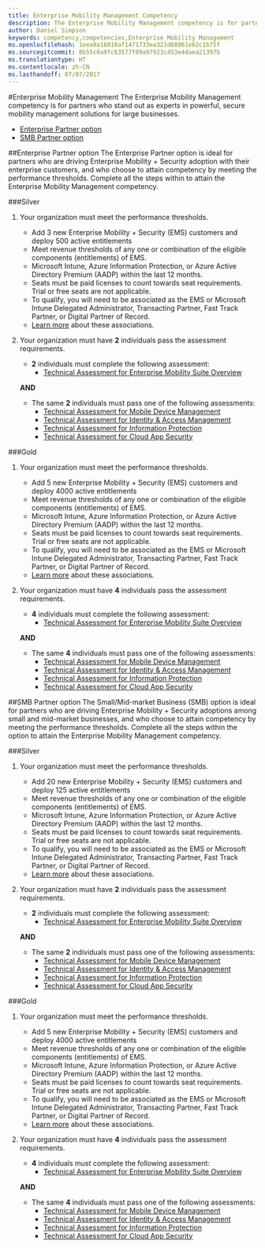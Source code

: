 ```yaml
---
title: Enterprise Mobility Management Competency
description: The Enterprise Mobility Management competency is for partners who stand out as experts in powerful, secure mobility management solutions for large businesses.
author: Daniel Simpson
keywords: competency,competencies,Enterprise Mobility Management
ms.openlocfilehash: 1eea9a16018af1471733ea321d68061e62c1b75f
ms.sourcegitcommit: 8b55c0a9fc63577f09a97923c453e4daea21397b
ms.translationtype: HT
ms.contentlocale: zh-CN
ms.lasthandoff: 07/07/2017
---
```

#<a name="enterprise-mobility-management"></a>Enterprise Mobility Management
The Enterprise Mobility Management competency is for partners who stand out as experts in powerful, secure mobility management solutions for large businesses.

- [Enterprise Partner option](#enterprise-partner-option)
- [SMB Partner option](#smb-partner-option)


##<a name="enterprise-partner-option"></a>Enterprise Partner option
The Enterprise Partner option is ideal for partners who are driving Enterprise Mobility + Security adoption with their enterprise customers, and who choose to attain competency by meeting the performance thresholds. Complete all the steps within to attain the Enterprise Mobility Management competency.

###<a name="silver"></a>Silver

1. Your organization must meet the performance thresholds.

    - Add 3 new Enterprise Mobility + Security (EMS) customers and deploy 500 active entitlements
    - Meet revenue thresholds of any one or combination of the eligible components (entitlements) of EMS.
    - Microsoft Intune, Azure Information Protection, or Azure Active Directory Premium (AADP) within the last 12 months.
    - Seats must be paid licenses to count towards seat requirements. Trial or free seats are not applicable.
    - To qualify, you will need to be associated as the EMS or Microsoft Intune Delegated Administrator, Transacting Partner, Fast Track Partner, or Digital Partner of Record.
    - [Learn more](https://partner.microsoft.com/en-us/membership/digital-partner-of-record) about these associations.  
  
2. Your organization must have **2** individuals pass the assessment requirements.

    - **2** individuals must complete the following assessment:
        - [Technical Assessment for Enterprise Mobility Suite Overview](https://partneruniversity.microsoft.com/?whr=uri:MicrosoftAccount&courseId=13914&scoId=pUz3OLLaB_6104778676)

    **AND**

    - The same **2** individuals must pass one of the following assessments:
        - [Technical Assessment for Mobile Device Management](https://partneruniversity.microsoft.com/?whr=uri:MicrosoftAccount&courseId=13916&scoId=QJDTvzLaB_2104778676)
        - [Technical Assessment for Identity & Access Management](https://partneruniversity.microsoft.com/?whr=uri:MicrosoftAccount&courseId=13915&scoId=bi3tqeLaB_3204778676)
        - [Technical Assessment for Information Protection](https://partneruniversity.microsoft.com/?whr=uri:MicrosoftAccount&courseId=13917&scoId=Em0uaWMaB_1004778676)
        - [Technical Assessment for Cloud App Security](https://partneruniversity.microsoft.com/?whr=uri:MicrosoftAccount&courseId=13918&scoId=vGoZ9bNaB_8604778676)

###<a name="gold"></a>Gold

1. Your organization must meet the performance thresholds.

    - Add 5 new Enterprise Mobility + Security (EMS) customers and deploy 4000 active entitlements
    - Meet revenue thresholds of any one or combination of the eligible components (entitlements) of EMS.
    - Microsoft Intune, Azure Information Protection, or Azure Active Directory Premium (AADP) within the last 12 months.
    - Seats must be paid licenses to count towards seat requirements. Trial or free seats are not applicable.
    - To qualify, you will need to be associated as the EMS or Microsoft Intune Delegated Administrator, Transacting Partner, Fast Track Partner, or Digital Partner of Record.
    - [Learn more](https://partner.microsoft.com/en-us/membership/digital-partner-of-record) about these associations.  
  
2. Your organization must have **4** individuals pass the assessment requirements.

    - **4** individuals must complete the following assessment:
        - [Technical Assessment for Enterprise Mobility Suite Overview](https://partneruniversity.microsoft.com/?whr=uri:MicrosoftAccount&courseId=13914&scoId=pUz3OLLaB_6104778676)

    **AND**

    - The same **4** individuals must pass one of the following assessments:
        - [Technical Assessment for Mobile Device Management](https://partneruniversity.microsoft.com/?whr=uri:MicrosoftAccount&courseId=13916&scoId=QJDTvzLaB_2104778676)
        - [Technical Assessment for Identity & Access Management](https://partneruniversity.microsoft.com/?whr=uri:MicrosoftAccount&courseId=13915&scoId=bi3tqeLaB_3204778676)
        - [Technical Assessment for Information Protection](https://partneruniversity.microsoft.com/?whr=uri:MicrosoftAccount&courseId=13917&scoId=Em0uaWMaB_1004778676)
        - [Technical Assessment for Cloud App Security](https://partneruniversity.microsoft.com/?whr=uri:MicrosoftAccount&courseId=13918&scoId=vGoZ9bNaB_8604778676)
    
##<a name="smb-partner-option"></a>SMB Partner option
The Small/Mid-market Business (SMB) option is ideal for partners who are driving Enterprise Mobility + Security adoptions among small and mid-market businesses, and who choose to attain competency by meeting the performance thresholds. Complete all the steps within the option to attain the Enterprise Mobility Management competency.

###<a name="silver"></a>Silver

1. Your organization must meet the performance thresholds.

    - Add 20 new Enterprise Mobility + Security (EMS) customers and deploy 125 active entitlements
    - Meet revenue thresholds of any one or combination of the eligible components (entitlements) of EMS.
    - Microsoft Intune, Azure Information Protection, or Azure Active Directory Premium (AADP) within the last 12 months.
    - Seats must be paid licenses to count towards seat requirements. Trial or free seats are not applicable.
    - To qualify, you will need to be associated as the EMS or Microsoft Intune Delegated Administrator, Transacting Partner, Fast Track Partner, or Digital Partner of Record.
    - [Learn more](https://partner.microsoft.com/en-us/membership/digital-partner-of-record) about these associations.  
  
2. Your organization must have **2** individuals pass the assessment requirements.

    - **2** individuals must complete the following assessment:
        - [Technical Assessment for Enterprise Mobility Suite Overview](https://partneruniversity.microsoft.com/?whr=uri:MicrosoftAccount&courseId=13914&scoId=pUz3OLLaB_6104778676)

    **AND**

    - The same **2** individuals must pass one of the following assessments:
        - [Technical Assessment for Mobile Device Management](https://partneruniversity.microsoft.com/?whr=uri:MicrosoftAccount&courseId=13916&scoId=QJDTvzLaB_2104778676)
        - [Technical Assessment for Identity & Access Management](https://partneruniversity.microsoft.com/?whr=uri:MicrosoftAccount&courseId=13915&scoId=bi3tqeLaB_3204778676)
        - [Technical Assessment for Information Protection](https://partneruniversity.microsoft.com/?whr=uri:MicrosoftAccount&courseId=13917&scoId=Em0uaWMaB_1004778676)
        - [Technical Assessment for Cloud App Security](https://partneruniversity.microsoft.com/?whr=uri:MicrosoftAccount&courseId=13918&scoId=vGoZ9bNaB_8604778676)

###<a name="gold"></a>Gold

1. Your organization must meet the performance thresholds.

    - Add 5 new Enterprise Mobility + Security (EMS) customers and deploy 4000 active entitlements
    - Meet revenue thresholds of any one or combination of the eligible components (entitlements) of EMS.
    - Microsoft Intune, Azure Information Protection, or Azure Active Directory Premium (AADP) within the last 12 months.
    - Seats must be paid licenses to count towards seat requirements. Trial or free seats are not applicable.
    - To qualify, you will need to be associated as the EMS or Microsoft Intune Delegated Administrator, Transacting Partner, Fast Track Partner, or Digital Partner of Record.
    - [Learn more](https://partner.microsoft.com/en-us/membership/digital-partner-of-record) about these associations.  
  
2. Your organization must have **4** individuals pass the assessment requirements.
    
    - **4** individuals must complete the following assessment:
        - [Technical Assessment for Enterprise Mobility Suite Overview](https://partneruniversity.microsoft.com/?whr=uri:MicrosoftAccount&courseId=13914&scoId=pUz3OLLaB_6104778676)

    **AND**

    - The same **4** individuals must pass one of the following assessments:
        - [Technical Assessment for Mobile Device Management](https://partneruniversity.microsoft.com/?whr=uri:MicrosoftAccount&courseId=13916&scoId=QJDTvzLaB_2104778676)
        - [Technical Assessment for Identity & Access Management](https://partneruniversity.microsoft.com/?whr=uri:MicrosoftAccount&courseId=13915&scoId=bi3tqeLaB_3204778676)
        - [Technical Assessment for Information Protection](https://partneruniversity.microsoft.com/?whr=uri:MicrosoftAccount&courseId=13917&scoId=Em0uaWMaB_1004778676)
        - [Technical Assessment for Cloud App Security](https://partneruniversity.microsoft.com/?whr=uri:MicrosoftAccount&courseId=13918&scoId=vGoZ9bNaB_8604778676)



